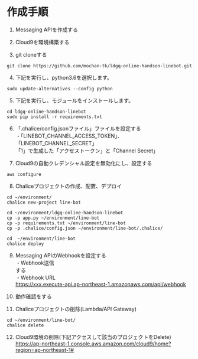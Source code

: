 # 作成手順

1. Messaging APIを作成する  

2. Cloud9を環境構築する  

3. git cloneする  
```
git clone https://github.com/mochan-tk/ldgq-online-handson-linebot.git  
```
4. 下記を実行し、python3.6を選択します。  
```
sudo update-alternatives --config python
```
5. 下記を実行し、モジュールをインストールします。  
```
cd ldgq-online-handson-linebot
sudo pip install -r requirements.txt  
```
6. 「.chalice/config.jsonファイル」ファイルを設定する   
・「LINEBOT_CHANNEL_ACCESS_TOKEN」、「LINEBOT_CHANNEL_SECRET」  
「1」で生成した「アクセストークン」と「Channel Secret」  

7. Cloud9の自動クレデンシャル設定を無効化にし、設定する  
```
aws configure  
```

8. Chaliceプロジェクトの作成、配置、デプロイ  
```
cd ~/environment/
chalice new-project line-bot

cd ~/environment/ldgq-online-handson-linebot
cp -p app.py ~/environment/line-bot
cp -p requirements.txt ~/environment/line-bot
cp -p .chalice/config.json ~/environment/line-bot/.chalice/  

cd  ~/environment/line-bot
chalice deploy  
```

9. Messaging APIのWebhookを設定する  
・Webhook送信  
する  
・Webhook URL  
https://xxx.execute-api.ap-northeast-1.amazonaws.com/api/webhook  

10. 動作確認をする  

11. Chaliceプロジェクトの削除(Lambda/API Gateway)  
```
cd ~/environment/line-bot/
chalice delete  
```
12. Cloud9環境の削除(下記アクセスして該当のプロジェクトをDelete)  
https://ap-northeast-1.console.aws.amazon.com/cloud9/home?region=ap-northeast-1#
